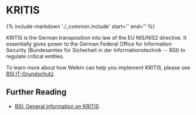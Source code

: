 # KRITIS

{%
   include-markdown './_common.include'
   start='<!--legal-disclaimer-start-->'
   end='<!--legal-disclaimer-end-->'
%}

KRITIS is the German transposition into law of the EU NIS/NIS2 directive.
It essentially gives power to the German Federal Office for Information Security (Bundesamtes für Sicherheit in der Informationstechnik -- BSI) to regulate critical entities.

To learn more about how Welkin can help you implement KRITIS, please see [BSI IT-Grundschutz](bsi-it-grundschutz.md).

## Further Reading

- [BSI: General information on KRITIS](https://www.bsi.bund.de/EN/Themen/KRITIS-und-regulierte-Unternehmen/Kritische-Infrastrukturen/Allgemeine-Infos-zu-KRITIS/allgemeine-infos-zu-kritis_node.html)
